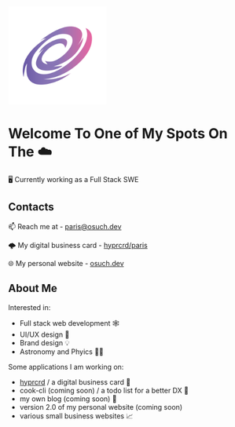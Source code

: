 <img src="pxris-icon-gradient.png" width="200">

# Welcome To One of My Spots On The ☁️
🖥️ Currently working as a Full Stack SWE

## Contacts
📫 Reach me at - paris@osuch.dev

🌩️ My digital business card - [hyprcrd/paris](https://hyprcrd.com/paris)

🌐 My personal website - [osuch.dev](https://osuch.dev)

## About Me
Interested in:
- Full stack web development 🕸️
- UI/UX design 🎨
- Brand design 💡
- Astronomy and Phyics 🔭🌃

Some applications I am working on:
- [hyprcrd](https://hyprcrd.com) / a digital business card 🔗
- cook-cli (coming soon) / a todo list for a better DX 📃
- my own blog (coming soon) 📝
- version 2.0 of my personal website (coming soon)
- various small business websites 📈

